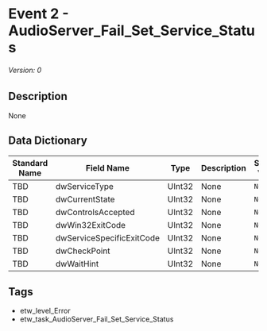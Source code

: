 # Event 2 - AudioServer_Fail_Set_Service_Status
###### Version: 0

## Description
None

## Data Dictionary
|Standard Name|Field Name|Type|Description|Sample Value|
|---|---|---|---|---|
|TBD|dwServiceType|UInt32|None|`None`|
|TBD|dwCurrentState|UInt32|None|`None`|
|TBD|dwControlsAccepted|UInt32|None|`None`|
|TBD|dwWin32ExitCode|UInt32|None|`None`|
|TBD|dwServiceSpecificExitCode|UInt32|None|`None`|
|TBD|dwCheckPoint|UInt32|None|`None`|
|TBD|dwWaitHint|UInt32|None|`None`|

## Tags
* etw_level_Error
* etw_task_AudioServer_Fail_Set_Service_Status